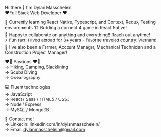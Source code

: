 Hi there 👋 I'm Dylan Masschelein  
❤️‍ Full Stack Web Developer ❤️‍

🌱 Currently learning React Native, Typescript, and Context, Redux, Testing enviornments 
🏗️ Building a connect 4 game in React Native!  
👯 Happy to collaborate on anything and everything!! Reach out anytime!  
⚡ Fun fact: I lived abroad for 3+ years - Favorite traveled country: Vietnam!  
📜 I've also been a Farmer, Account Manager, Mechanical Technician and a Construction Project Manager!  

❤️‍🔥 Passions ❤️‍🔥  
-> Hiking, Camping, Slacklining  
-> Scuba Diving  
-> Oceanography  
        
 💻 Fluent technologies  
 -> JavaScript  
 -> React / Sass / HTML5 / CSS3  
 -> Node / Express  
 -> MySQL / MongoDB
  
 📇 Contact me!  
 -> Linkedin: linkedin.com/in/dylanmasschelein/  
 -> Email: dylanmasschelein@gmail.com  

